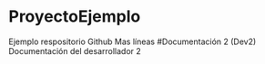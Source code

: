 # ProyectoEjemplo
Ejemplo respositorio Github
Mas líneas
#Documentación 2 (Dev2)
Documentación del desarrollador 2
